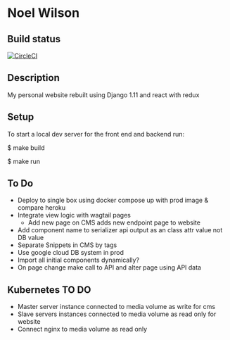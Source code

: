 Noel Wilson
===============================================================================

## Build status

[![CircleCI](https://circleci.com/gh/jwnwilson/noelwilson_2017.svg?style=svg)](https://circleci.com/gh/jwnwilson/noelwilson_2017)

## Description

My personal website rebuilt using Django 1.11 and react with redux


## Setup

To start a local dev server for the front end and backend run:

$  make build

$  make run

## To Do

- Deploy to single box using docker compose up with prod image & compare heroku
- Integrate view logic with wagtail pages
  - Add new page on CMS adds new endpoint page to website
- Add component name to serializer api output as an class attr value not DB value
- Separate Snippets in CMS by tags
- Use google cloud DB system in prod
- Import all initial components dynamically?
- On page change make call to API and alter page using API data

## Kubernetes TO DO

- Master server instance connected to media volume as write for cms
- Slave servers instances connected to media volume as read only for website
- Connect nginx to media volume as read only
